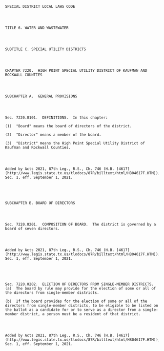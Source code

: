 ﻿
    
    
    	
    					
    
    
    SPECIAL DISTRICT LOCAL LAWS CODE
    
      
    
    
    TITLE 6. WATER AND WASTEWATER
    
      
    
    
    SUBTITLE C. SPECIAL UTILITY DISTRICTS
    
      
    
    
    CHAPTER 7220.  HIGH POINT SPECIAL UTILITY DISTRICT OF KAUFMAN AND ROCKWALL COUNTIES
    
      
    
    
    SUBCHAPTER A.  GENERAL PROVISIONS
    
      
    
    
    Sec. 7220.0101.  DEFINITIONS.  In this chapter:
    
    (1)  "Board" means the board of directors of the district.
    
    (2)  "Director" means a member of the board.
    
    (3)  "District" means the High Point Special Utility District of Kaufman and Rockwall Counties.
    
    
    
    
    Added by Acts 2021, 87th Leg., R.S., Ch. 746 (H.B. [4617](http://www.legis.state.tx.us/tlodocs/87R/billtext/html/HB04617F.HTM)), Sec. 1, eff. September 1, 2021.
    
    
    
    
    
    SUBCHAPTER B. BOARD OF DIRECTORS
    
      
    
    
    Sec. 7220.0201.  COMPOSITION OF BOARD.  The district is governed by a board of seven directors.
    
    
    
    
    Added by Acts 2021, 87th Leg., R.S., Ch. 746 (H.B. [4617](http://www.legis.state.tx.us/tlodocs/87R/billtext/html/HB04617F.HTM)), Sec. 1, eff. September 1, 2021.
    
    
    
    
    
    Sec. 7220.0202.  ELECTION OF DIRECTORS FROM SINGLE-MEMBER DISTRICTS.  (a)  The board by rule may provide for the election of some or all of the directors from single-member districts.
    
    (b)  If the board provides for the election of some or all of the directors from single-member districts, to be eligible to be listed on the ballot as a candidate for or to serve as a director from a single-member district, a person must be a resident of that district.
    
    
    
    
    Added by Acts 2021, 87th Leg., R.S., Ch. 746 (H.B. [4617](http://www.legis.state.tx.us/tlodocs/87R/billtext/html/HB04617F.HTM)), Sec. 1, eff. September 1, 2021.
    
    
    
    
    				
